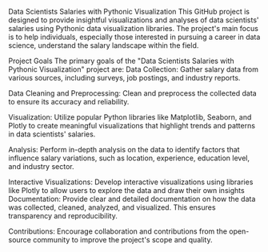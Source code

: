 Data Scientists Salaries with Pythonic Visualization
This GitHub project is designed to provide insightful visualizations and analyses of data scientists' salaries using Pythonic data visualization libraries. The project's main focus is to help individuals, especially those interested in pursuing a career in data science, understand the salary landscape within the field.

Project Goals
The primary goals of the "Data Scientists Salaries with Pythonic Visualization" project are:
Data Collection: Gather salary data from various sources, including surveys, job postings, and industry reports.

Data Cleaning and Preprocessing: Clean and preprocess the collected data to ensure its accuracy and reliability.

Visualization: Utilize popular Python libraries like Matplotlib, Seaborn, and Plotly to create meaningful visualizations that highlight trends and patterns in data scientists' salaries.

Analysis: Perform in-depth analysis on the data to identify factors that influence salary variations, such as location, experience, education level, and industry sector.

Interactive Visualizations: Develop interactive visualizations using libraries like Plotly to allow users to explore the data and draw their own insights
Documentation: Provide clear and detailed documentation on how the data was collected, cleaned, analyzed, and visualized. This ensures transparency and reproducibility.

Contributions: Encourage collaboration and contributions from the open-source community to improve the project's scope and quality.

